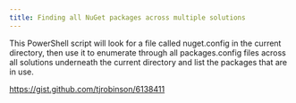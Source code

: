 ```yaml
---
title: Finding all NuGet packages across multiple solutions
---
```


This PowerShell script will look for a file called nuget.config in the current directory, then use it to enumerate through all packages.config files across all solutions underneath the current directory and list the packages that are in use.

<https://gist.github.com/tjrobinson/6138411>
